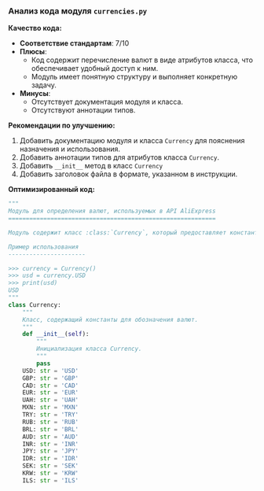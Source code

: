 ### Анализ кода модуля `currencies.py`

**Качество кода:**

- **Соответствие стандартам**: 7/10
- **Плюсы**:
    - Код содержит перечисление валют в виде атрибутов класса, что обеспечивает удобный доступ к ним.
    - Модуль имеет понятную структуру и выполняет конкретную задачу.
- **Минусы**:
    - Отсутствует документация модуля и класса.
    - Отсутствуют аннотации типов.

**Рекомендации по улучшению:**

1.  Добавить документацию модуля и класса `Currency` для пояснения назначения и использования.
2.  Добавить аннотации типов для атрибутов класса `Currency`.
3.  Добавить `__init__` метод в класс `Currency`
4.  Добавить заголовок файла в формате, указанном в инструкции.

**Оптимизированный код:**

```python
"""
Модуль для определения валют, используемых в API AliExpress
===========================================================

Модуль содержит класс :class:`Currency`, который предоставляет константы для различных валют.

Пример использования
----------------------

>>> currency = Currency()
>>> usd = currency.USD
>>> print(usd)
USD
"""
class Currency:
    """
    Класс, содержащий константы для обозначения валют.
    """
    def __init__(self):
        """
        Инициализация класса Currency.
        """
        pass
    USD: str = 'USD'
    GBP: str = 'GBP'
    CAD: str = 'CAD'
    EUR: str = 'EUR'
    UAH: str = 'UAH'
    MXN: str = 'MXN'
    TRY: str = 'TRY'
    RUB: str = 'RUB'
    BRL: str = 'BRL'
    AUD: str = 'AUD'
    INR: str = 'INR'
    JPY: str = 'JPY'
    IDR: str = 'IDR'
    SEK: str = 'SEK'
    KRW: str = 'KRW'
    ILS: str = 'ILS'